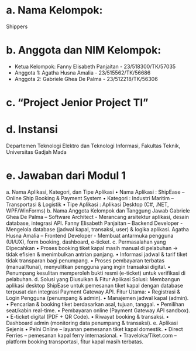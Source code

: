 # a. Nama Kelompok: 
Shippers

# b. Anggota dan NIM Kelompok:
- Ketua Kelompok: Fanny Elisabeth Panjaitan - 23/518300/TK/57035
- Anggota 1: Agatha Husna Amalia - 23/515562/TK/56686
- Anggota 2: Gabriele Ghea De Palma - 23/512218/TK/56306

# c. “Project Jenior Project TI”

# d. Instansi
Departemen Teknologi Elektro dan Teknologi Informasi, Fakultas Teknik, Universitas Gadjah Mada

# e. Jawaban dari Modul 1 
a. Nama Aplikasi, Kategori, dan Tipe Aplikasi
•	Nama Aplikasi : ShipEase – Online Ship Booking & Payment System
•	Kategori : Industri Maritim – Transportasi & Logistik
•	Tipe Aplikasi : Aplikasi Desktop (C#, .NET, WPF/WinForms)
b. Nama Anggota Kelompok dan Tanggung Jawab
Gabriele Ghea De Palma – Software Architect - Merancang arsitektur aplikasi, desain database, integrasi API.
Fanny Elisabeth Panjaitan – Backend Developer - Mengelola database (jadwal kapal, transaksi, user) & logika aplikasi.
Agatha Husna Amalia – Frontend Developer - Membuat antarmuka pengguna (UI/UX), form booking, dashboard, e-ticket.
c. Permasalahan yang Dipecahkan
•	Proses booking tiket kapal masih manual di pelabuhan → tidak efisien & menimbulkan antrian panjang.
•	Informasi jadwal & tarif tiket tidak transparan bagi penumpang.
•	Proses pembayaran terbatas (manual/tunai), menyulitkan pengguna yang ingin transaksi digital.
•	Penumpang kesulitan memperoleh bukti resmi (e-ticket) untuk verifikasi di pelabuhan.
d. Solusi yang Diusulkan & Fitur Aplikasi
Solusi: Membangun aplikasi desktop ShipEase untuk pemesanan tiket kapal dengan database terpusat dan integrasi Payment Gateway API.
Fitur Utama:
•	Registrasi & Login Pengguna (penumpang & admin).
•	Manajemen jadwal kapal (admin).
•	Pencarian & booking tiket berdasarkan asal, tujuan, tanggal.
•	Pemilihan seat/kabin real-time.
•	Pembayaran online (Payment Gateway API sandbox).
•	E-ticket digital (PDF + QR Code).
•	Riwayat booking & transaksi.
•	Dashboard admin (monitoring data penumpang & transaksi).
e. Aplikasi Sejenis
•	Pelni Online – layanan pemesanan tiket kapal domestik.
•	Direct Ferries – pemesanan kapal ferry internasional.
•	Traveloka/Tiket.com – platform booking transportasi, fitur kapal masih terbatas.
